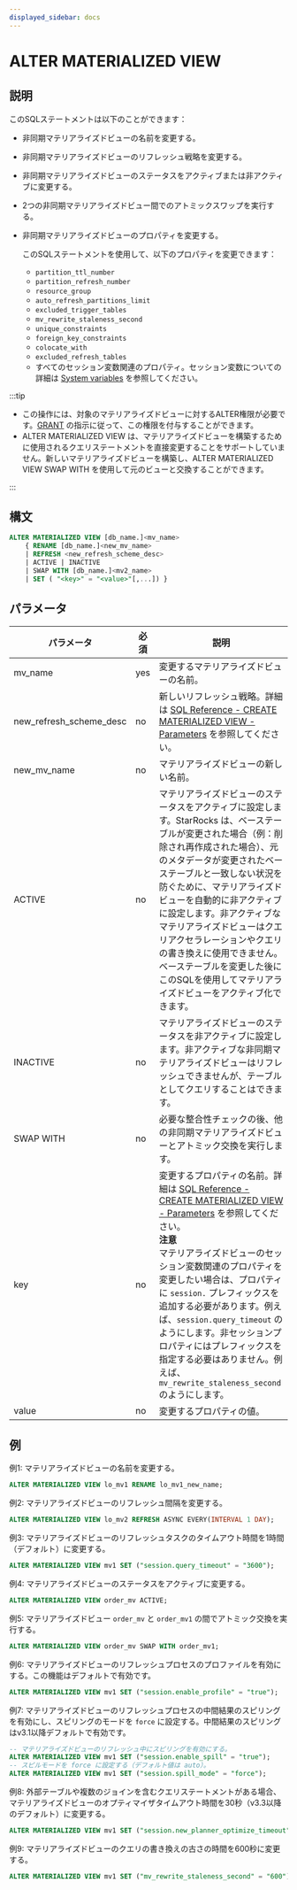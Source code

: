```yaml
---
displayed_sidebar: docs
---
```


# ALTER MATERIALIZED VIEW

## 説明

このSQLステートメントは以下のことができます：

- 非同期マテリアライズドビューの名前を変更する。
- 非同期マテリアライズドビューのリフレッシュ戦略を変更する。
- 非同期マテリアライズドビューのステータスをアクティブまたは非アクティブに変更する。
- 2つの非同期マテリアライズドビュー間でのアトミックスワップを実行する。
- 非同期マテリアライズドビューのプロパティを変更する。

  このSQLステートメントを使用して、以下のプロパティを変更できます：

  - `partition_ttl_number`
  - `partition_refresh_number`
  - `resource_group`
  - `auto_refresh_partitions_limit`
  - `excluded_trigger_tables`
  - `mv_rewrite_staleness_second`
  - `unique_constraints`
  - `foreign_key_constraints`
  - `colocate_with`
  - `excluded_refresh_tables`
  - すべてのセッション変数関連のプロパティ。セッション変数についての詳細は [System variables](../../System_variable.md) を参照してください。

:::tip

- この操作には、対象のマテリアライズドビューに対するALTER権限が必要です。[GRANT](../account-management/GRANT.md) の指示に従って、この権限を付与することができます。
- ALTER MATERIALIZED VIEW は、マテリアライズドビューを構築するために使用されるクエリステートメントを直接変更することをサポートしていません。新しいマテリアライズドビューを構築し、ALTER MATERIALIZED VIEW SWAP WITH を使用して元のビューと交換することができます。

:::

## 構文

```SQL
ALTER MATERIALIZED VIEW [db_name.]<mv_name> 
    { RENAME [db_name.]<new_mv_name> 
    | REFRESH <new_refresh_scheme_desc> 
    | ACTIVE | INACTIVE 
    | SWAP WITH [db_name.]<mv2_name>
    | SET ( "<key>" = "<value>"[,...]) }
```

## パラメータ

| **パラメータ**          | **必須**    | **説明**                                                      |
| ----------------------- | ------------ | ------------------------------------------------------------ |
| mv_name                 | yes          | 変更するマテリアライズドビューの名前。                        |
| new_refresh_scheme_desc | no           | 新しいリフレッシュ戦略。詳細は [SQL Reference - CREATE MATERIALIZED VIEW - Parameters](CREATE_MATERIALIZED_VIEW.md#parameters) を参照してください。 |
| new_mv_name             | no           | マテリアライズドビューの新しい名前。                          |
| ACTIVE                  | no           | マテリアライズドビューのステータスをアクティブに設定します。StarRocks は、ベーステーブルが変更された場合（例：削除され再作成された場合）、元のメタデータが変更されたベーステーブルと一致しない状況を防ぐために、マテリアライズドビューを自動的に非アクティブに設定します。非アクティブなマテリアライズドビューはクエリアクセラレーションやクエリの書き換えに使用できません。ベーステーブルを変更した後にこのSQLを使用してマテリアライズドビューをアクティブ化できます。 |
| INACTIVE                | no           | マテリアライズドビューのステータスを非アクティブに設定します。非アクティブな非同期マテリアライズドビューはリフレッシュできませんが、テーブルとしてクエリすることはできます。 |
| SWAP WITH               | no           | 必要な整合性チェックの後、他の非同期マテリアライズドビューとアトミック交換を実行します。 |
| key                     | no           | 変更するプロパティの名前。詳細は [SQL Reference - CREATE MATERIALIZED VIEW - Parameters](CREATE_MATERIALIZED_VIEW.md#parameters) を参照してください。<br />**注意**<br />マテリアライズドビューのセッション変数関連のプロパティを変更したい場合は、プロパティに `session.` プレフィックスを追加する必要があります。例えば、`session.query_timeout` のようにします。非セッションプロパティにはプレフィックスを指定する必要はありません。例えば、`mv_rewrite_staleness_second` のようにします。 |
| value                   | no           | 変更するプロパティの値。                                     |

## 例

例1: マテリアライズドビューの名前を変更する。

```SQL
ALTER MATERIALIZED VIEW lo_mv1 RENAME lo_mv1_new_name;
```

例2: マテリアライズドビューのリフレッシュ間隔を変更する。

```SQL
ALTER MATERIALIZED VIEW lo_mv2 REFRESH ASYNC EVERY(INTERVAL 1 DAY);
```

例3: マテリアライズドビューのリフレッシュタスクのタイムアウト時間を1時間（デフォルト）に変更する。

```SQL
ALTER MATERIALIZED VIEW mv1 SET ("session.query_timeout" = "3600");
```

例4: マテリアライズドビューのステータスをアクティブに変更する。

```SQL
ALTER MATERIALIZED VIEW order_mv ACTIVE;
```

例5: マテリアライズドビュー `order_mv` と `order_mv1` の間でアトミック交換を実行する。

```SQL
ALTER MATERIALIZED VIEW order_mv SWAP WITH order_mv1;
```

例6: マテリアライズドビューのリフレッシュプロセスのプロファイルを有効にする。この機能はデフォルトで有効です。

```SQL
ALTER MATERIALIZED VIEW mv1 SET ("session.enable_profile" = "true");
```

例7: マテリアライズドビューのリフレッシュプロセスの中間結果のスピリングを有効にし、スピリングのモードを `force` に設定する。中間結果のスピリングはv3.1以降デフォルトで有効です。

```SQL
-- マテリアライズドビューのリフレッシュ中にスピリングを有効にする。
ALTER MATERIALIZED VIEW mv1 SET ("session.enable_spill" = "true");
-- スピルモードを force に設定する（デフォルト値は auto）。
ALTER MATERIALIZED VIEW mv1 SET ("session.spill_mode" = "force");
```

例8: 外部テーブルや複数のジョインを含むクエリステートメントがある場合、マテリアライズドビューのオプティマイザタイムアウト時間を30秒（v3.3以降のデフォルト）に変更する。

```SQL
ALTER MATERIALIZED VIEW mv1 SET ("session.new_planner_optimize_timeout" = "30000");
```

例9: マテリアライズドビューのクエリの書き換えの古さの時間を600秒に変更する。

```SQL
ALTER MATERIALIZED VIEW mv1 SET ("mv_rewrite_staleness_second" = "600");
```